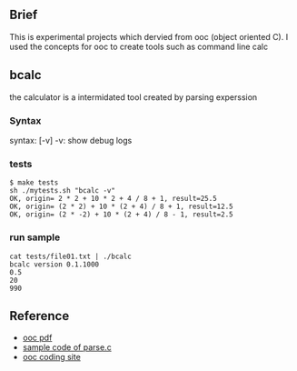 ## Brief
This is experimental projects which dervied from ooc (object oriented C).
I used the concepts for ooc to create tools such as command line calc

## bcalc
the calculator is a intermidated tool created by parsing experssion

### Syntax
syntax: [-v]
 -v: show debug logs

### tests

```
$ make tests
sh ./mytests.sh "bcalc -v"
OK, origin= 2 * 2 + 10 * 2 + 4 / 8 + 1, result=25.5
OK, origin= (2 * 2) + 10 * (2 + 4) / 8 + 1, result=12.5
OK, origin= (2 * -2) + 10 * (2 + 4) / 8 - 1, result=2.5
```
### run sample

```
cat tests/file01.txt | ./bcalc
bcalc version 0.1.1000
0.5
20
990
```

## Reference
* [ooc pdf](http://www.cs.rit.edu/~ats/books/ooc.pdf)
* [sample code of parse.c](http://www.cs.rit.edu/~ats/oop-2001-2/code/13/parse.c)
* [ooc coding site](http://ooc-coding.sourceforge.net/)


